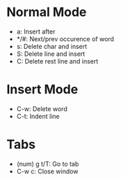 # Normal Mode
- a: Insert after
- \*/#: Next/prev occurence of word
- s: Delete char and insert
- S: Delete line and insert
- C: Delete rest line and insert

# Insert Mode
- C-w: Delete word
- C-t: Indent line

# Tabs
- (num) g t/T: Go to tab
- C-w c: Close window

